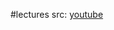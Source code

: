 #lectures 
src: [youtube](https://www.youtube.com/playlist?list=PLFoki5IHe4-qbUlr4oWH31PvZ10QrT4o7) 

